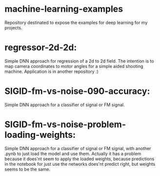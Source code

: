 # machine-learning-examples

Repository destinated to expose the examples for deep learning for my projects.

regressor-2d-2d:
===

Simple DNN approach for regression of a 2d to 2d field. The intention is to map camera coordinates to motor angles for a simple aided shooting machine.
Application is in another repository :)


SIGID-fm-vs-noise-090-accuracy:
===

Simple DNN approach for a classifier of signal or FM signal. 


SIGID-fm-vs-noise-problem-loading-weights:
===

Simple DNN approach for a classifier of signal or FM signal, with another .pynb to just load the model and use them.
Actually it has a problem because it does'nt seem to apply the loaded weights, because predictions in the notebook for just use the networks does'nt predict right, but weights seems to be the same.






